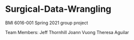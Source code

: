 # Surgical-Data-Wrangling
BMI 6016-001 Spring 2021 group project

Team Members:
Jeff Thornhill
Joann Vuong
Theresa Aguilar
